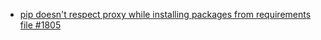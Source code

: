 - [pip doesn't respect proxy while installing packages from requirements file #1805](https://github.com/pypa/pip/issues/1805)
